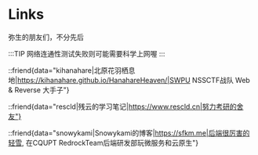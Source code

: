# Links
弥生的朋友们，不分先后

:::TIP
网络连通性测试失败则可能需要科学上网喔
:::

::friend{data="kihanahare|北原花羽栖息地|https://kihanahare.github.io/HanahareHeaven/|SWPU NSSCTF战队 Web & Reverse 大手子"}

::friend{data="rescld|残云的学习笔记|https://www.rescld.cn|努力考研的舍友"}

::friend{data="snowykami|Snowykami的博客|https://sfkm.me|后端很厉害的轻雪, 在CQUPT RedrockTeam后端研发部玩微服务和云原生"}